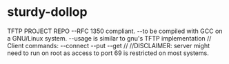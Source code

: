 # sturdy-dollop
TFTP PROJECT REPO 
--RFC 1350 compliant.
--to be compiled with GCC on a GNU/Linux system.
--usage is similar to gnu's TFTP implementation
//
Client commands:
--connect <host address>
--put <filename>
--get <filename>
//
//DISCLAIMER: server might need to run on root as access to port 69 is restricted on most systems.
